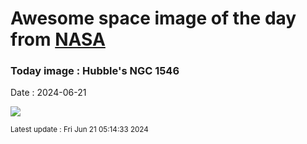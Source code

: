 
# Awesome space image of the day from [NASA](https://api.nasa.gov/)

### Today image : Hubble's NGC 1546
Date : 2024-06-21

![](https://apod.nasa.gov/apod/image/2406/NGC1546compassHST1024.jpg)

<small>Latest update : Fri Jun 21 05:14:33 2024</small>
        